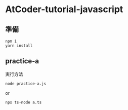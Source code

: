 # AtCoder-tutorial-javascript

## 準備

```
npm i
yarn install
```


## practice-a
実行方法
```
node practice-a.js
```
or
```
npx ts-node a.ts
```
